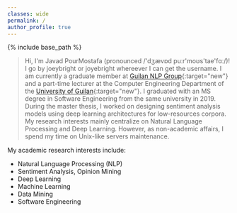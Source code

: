 ```yaml
---
classes: wide
permalink: /
author_profile: true
---
```

{% include base_path %}

> Hi, I'm Javad PourMostafa (pronounced /'dʒævɒd puːr'moʊs'tae'fɑː/)! I go by joeybright or joyebright whereever I can get the username. I am currently a graduate member at [Guilan NLP Group](https://nlp.guilan.ac.ir){:target="new"} and a part-time lecturer at the Computer Engineering Department of the [University of Guilan](https://guilan.ac.ir/en/home){:target="new"}. I graduated with an MS degree in Software Engineering from the same university in 2019. During the master thesis, I worked on designing sentiment analysis models using deep learning architectures for low-resources corpora. My research interests mainly centralize on Natural Language Processing and Deep Learning. However, as non-academic affairs, I spend my time on Unix-like servers maintenance.

My academic research interests include:
-   Natural Language Processing (NLP)
-   Sentiment Analysis, Opinion Mining
-   Deep Learning
-   Machine Learning
-   Data Mining
-   Software Engineering
